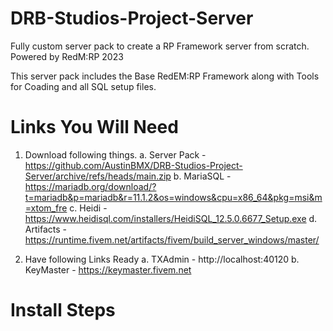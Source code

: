 # DRB-Studios-Project-Server
Fully custom server pack to create a RP Framework server from scratch. Powered by RedM:RP 2023


This server pack includes the Base RedEM:RP Framework along with Tools for Coading and all SQL setup files. 

# Links You Will Need

1)	Download following things.
a.	Server Pack - https://github.com/AustinBMX/DRB-Studios-Project-Server/archive/refs/heads/main.zip 
b.	MariaSQL - https://mariadb.org/download/?t=mariadb&p=mariadb&r=11.1.2&os=windows&cpu=x86_64&pkg=msi&m=xtom_fre
c.	Heidi - https://www.heidisql.com/installers/HeidiSQL_12.5.0.6677_Setup.exe
d.	Artifacts - https://runtime.fivem.net/artifacts/fivem/build_server_windows/master/

2)	Have following Links Ready
a.	TXAdmin - http://localhost:40120
b.	KeyMaster - https://keymaster.fivem.net


# Install Steps
